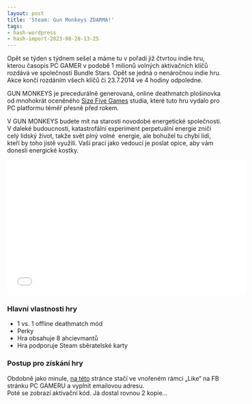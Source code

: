 ```yaml
---
layout: post
title: 'Steam: Gun Monkeys ZDARMA!'
tags:
- hash-wordpress
- hash-import-2023-08-28-13-25
---
```


Opět se týden s týdnem sešel a máme tu v pořadí již čtvrtou indie hru, kterou časopis PC GAMER v podobě 1 milionů volných aktivačních klíčů rozdává ve společnosti Bundle Stars. Opět se jedná o nenáročnou indie hru. Akce končí rozdáním všech klíčů či 23.7.2014 ve 4 hodiny odpoledne.

<!--more-->

GUN MONKEYS je precedurálně generovaná, online deathmatch plošinovka od mnohokrát oceněného&nbsp;[Size Five Games](http://www.sizefivegames.com/ "dev") studia, které tuto hru vydalo pro PC platformu téměř přesně před rokem.

V GUN MONKEYS budete mít na starosti novodobé energetické společnosti. V daleké budoucnosti, katastrofální experiment perpetuální energie zničí celý lidský život, takže svět plný volné &nbsp;energie, ale bohužel tu chybí lidí, kteří by toho jistě využili. Vaší prací jako vedoucí je poslat opice, aby vám donesli energické kostky.

<iframe loading="lazy" src="//www.youtube.com/embed/JRFOGxiXuZw?rel=0" width="560" height="315" frameborder="0" allowfullscreen="allowfullscreen"></iframe>

### Hlavní vlastnosti hry

- 1 vs. 1 offline deathmatch mód
- Perky
- Hra obsahuje 8 ahcievmantů
- Hra podporuje Steam sběratelské karty

### Postup pro získání hry

Obdobně jako minule, [na této](http://www.pcgamer.com/2014/07/16/we-have-a-million-steam-keys-to-give-away-for-gun-monkeys-with-bundle-stars/ "gamer") stránce stačí ve vnořeném rámci „Like“ na FB stránku PC GAMERU a vyplnit emailovou adresu.  
Poté se zobrazí aktivační kód. Já dostal rovnou 2 kopie…

<!--kg-card-end: html-->